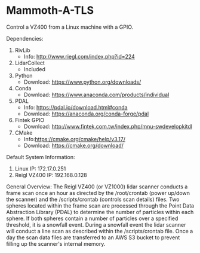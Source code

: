 # Mammoth-A-TLS
 Control a VZ400 from a Linux machine with a GPIO.

 Dependencies:
 1. RivLib
    - Info: http://www.riegl.com/index.php?id=224
 2. LidarCollect
    - Included
 3. Python
    - Download: https://www.python.org/downloads/
 4. Conda
    - Download: https://www.anaconda.com/products/individual
 5. PDAL
    - Info: https://pdal.io/download.html#conda
    - Download: https://anaconda.org/conda-forge/pdal
 6. Fintek GPIO
    - Download: http://www.fintek.com.tw/index.php/mnu-swdevelopkitdl
 7. CMake
    - Info:https://cmake.org/cmake/help/v3.17/
    - Download: https://cmake.org/download/
    
 Default System Information:
 1. Linux IP: 172.17.0.251
 2. Reigl VZ400 IP: 192.168.0.128

General Overview:
The Reigl VZ400 (or VZ1000) lidar scanner conducts a frame scan once an hour as directed by the /root/crontab (power up/down the scanner) and the /scripts/crontab (controls scan details) files. Two spheres located within the frame scan are processed through the Point Data Abstraction Library (PDAL) to determine the number of particles within each sphere.  If both spheres contain a number of particles over a specified threshold, it is a snowfall event.  During a snowfall event the lidar scanner will conduct a line scan as described within the /scripts/crontab file.  Once a day the scan data files are transferred to an AWS S3 bucket to prevent filling up the scanner's internal memory.
